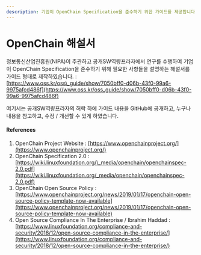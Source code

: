 ```yaml
---
description: 기업이 OpenChain Specification을 준수하기 위한 가이드를 제공합니다.
---
```


# OpenChain 해설서

정보통신산업진흥원\(NIPA\)이 주관하고 공개SW역량프라자에서 연구를 수행하여 기업이 OpenChain Specification을 준수하기 위해 필요한 사항들을 설명하는 해설서를 가이드 형태로 제작하였습니다. : [https://www.oss.kr/oss\_guide/show/7050bff0-d06b-43f0-99a6-9975afcd486f](https://www.oss.kr/oss_guide/show/7050bff0-d06b-43f0-99a6-9975afcd486f)

여기서는 공개SW역량프라자의 허락 하에 가이드 내용을 GitHub에 공개하고, 누구나 내용을 참고하고, 수정 / 개선할 수 있게 하였습니다. 

#### References

1. OpenChain Project Website : [https://www.openchainproject.org/](https://www.openchainproject.org/)
2. OpenChain Specification 2.0 : [https://wiki.linuxfoundation.org/\_media/openchain/openchainspec-2.0.pdf](https://wiki.linuxfoundation.org/_media/openchain/openchainspec-2.0.pdf)
3. OpenChain Open Source Policy : [https://www.openchainproject.org/news/2019/01/17/openchain-open-source-policy-template-now-available](https://www.openchainproject.org/news/2019/01/17/openchain-open-source-policy-template-now-available)
4. Open Source Compliance In The Enterprise / Ibrahim Haddad : [https://www.linuxfoundation.org/compliance-and-security/2018/12/open-source-compliance-in-the-enterprise/](https://www.linuxfoundation.org/compliance-and-security/2018/12/open-source-compliance-in-the-enterprise/)



